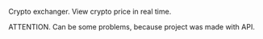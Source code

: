 Crypto exchanger. View crypto price in real time.

ATTENTION. Can be some problems, because project was made with API.
